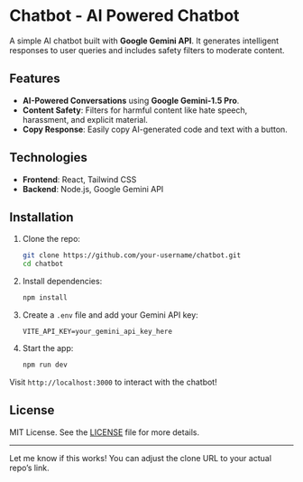
# **Chatbot - AI Powered Chatbot**

A simple AI chatbot built with **Google Gemini API**. It generates intelligent responses to user queries and includes safety filters to moderate content.

## **Features**

* **AI-Powered Conversations** using **Google Gemini-1.5 Pro**.
* **Content Safety**: Filters for harmful content like hate speech, harassment, and explicit material.
* **Copy Response**: Easily copy AI-generated code and text with a button.

## **Technologies**

* **Frontend**: React, Tailwind CSS
* **Backend**: Node.js, Google Gemini API

## **Installation**

1. Clone the repo:

   ```bash
   git clone https://github.com/your-username/chatbot.git
   cd chatbot
   ```

2. Install dependencies:

   ```bash
   npm install
   ```

3. Create a `.env` file and add your Gemini API key:

   ```env
   VITE_API_KEY=your_gemini_api_key_here
   ```

4. Start the app:

   ```bash
   npm run dev
   ```

Visit `http://localhost:3000` to interact with the chatbot!

## **License**

MIT License. See the [LICENSE](LICENSE) file for more details.

---

Let me know if this works! You can adjust the clone URL to your actual repo’s link.
